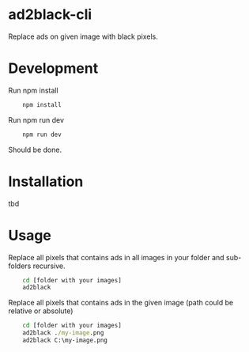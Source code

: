 # ad2black-cli
Replace ads on given image with black pixels.
# Development
Run npm install
````bat
    npm install
````
Run npm run dev
````bat
    npm run dev
````
Should be done.
# Installation
tbd
# Usage
Replace all pixels that contains ads in all images in your folder and sub-folders recursive.
````bat
    cd [folder with your images]
    ad2black      
````
Replace all pixels that contains ads in the given image (path could be relative or absolute)
````bat
    cd [folder with your images]
    ad2black ./my-image.png
    ad2black C:\my-image.png
````


